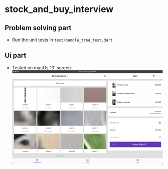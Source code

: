 # stock_and_buy_interview

## Problem solving part

- Run the unit tests in `test/bundle_tree_test.dart`

## Ui part

- Tested on macOs 13' screen
  ![Alt text](macos_screenshot.png "Screenshot")
